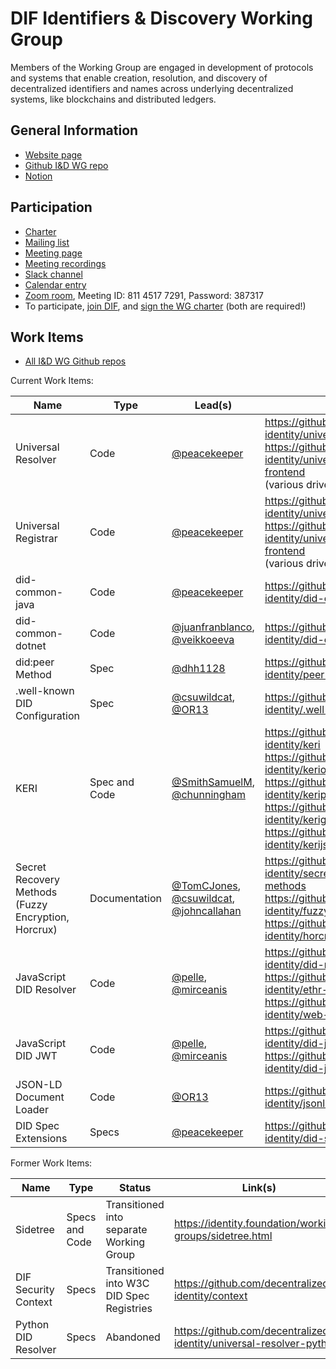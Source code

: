 # DIF Identifiers & Discovery Working Group

Members of the Working Group are engaged in development of protocols and systems that enable creation, resolution, and discovery of decentralized identifiers and names across underlying decentralized systems, like blockchains and distributed ledgers.

## General Information

- [Website page](https://identity.foundation/working-groups/identifiers-discovery.html)
- [Github I&D WG repo](https://github.com/decentralized-identity/identifiers-discovery/)
- [Notion](https://www.notion.so/dif/Identifiers-Discovery-Working-Group-aea2c07cc10d4f45b729b633691e364e)

## Participation

- [Charter](https://github.com/decentralized-identity/org/blob/master/Org%20documents/WG%20documents/DIF_ID_WG_charter_v1.pdf)
- [Mailing list](https://lists.identity.foundation/g/id-wg)
- [Meeting page](https://github.com/decentralized-identity/identifiers-discovery/blob/main/agenda.md)
- [Meeting recordings](https://docs.google.com/spreadsheets/d/1wgccmMvIImx30qVE9GhRKWWv3vmL2ZyUauuKx3IfRmA/edit#gid=111226877)
- [Slack channel](https://difdn.slack.com/messages/C4WED8JSH)
- [Calendar entry](https://calendar.google.com/event?action=TEMPLATE&tmeid=OWtzNWZuanA4bWRnYmF0ZnVxaDR0MnQ2cGVfMjAyMDA5MjFUMTgwMDAwWiBkZWNlbnRyYWxpemVkLmlkZW50aXR5QG0&tmsrc=decentralized.identity%40gmail.com&scp=ALL)
- [Zoom room](https://us02web.zoom.us/j/81145177291?pwd=NElWUEYycm4xdjAvcXhGS0V4aHNNdz09), Meeting ID: 811 4517 7291, Password: 387317
- To participate, [join DIF](https://identity.foundation/join), and [sign the WG charter](https://bit.ly/DIF-WG-select1) (both are required!)

## Work Items

- [All I&D WG Github repos](https://github.com/decentralized-identity?q=wg-id&type=&language=)

Current Work Items:

| Name | Type | Lead(s) | Link(s) |
| ----------- | -------------- | ---------------- | ----------------------- |
| Universal Resolver | Code | [@peacekeeper](https://github.com/peacekeeper) | https://github.com/decentralized-identity/universal-resolver<br> https://github.com/decentralized-identity/universal-resolver-frontend<br> (various drivers) |
| Universal Registrar | Code | [@peacekeeper](https://github.com/peacekeeper) | https://github.com/decentralized-identity/universal-registrar<br> https://github.com/decentralized-identity/universal-registrar-frontend<br> (various drivers) |
| did-common-java | Code | [@peacekeeper](https://github.com/peacekeeper) | https://github.com/decentralized-identity/did-common-java |
| did-common-dotnet | Code | [@juanfranblanco](https://github.com/juanfranblanco), [@veikkoeeva](https://github.com/veikkoeeva) | https://github.com/decentralized-identity/did-common-dotnet |
| did:peer Method | Spec | [@dhh1128](https://github.com/dhh1128) | https://github.com/decentralized-identity/peer-did-method-spec |
| .well-known DID Configuration | Spec | [@csuwildcat](https://github.com/csuwildcat), [@OR13](https://github.com/OR13) | https://github.com/decentralized-identity/.well-known |
| KERI | Spec and Code | [@SmithSamuelM](https://github.com/SmithSamuelM), [@chunningham](https://github.com/chunningham) | https://github.com/decentralized-identity/keri<br> https://github.com/decentralized-identity/keriox<br> https://github.com/decentralized-identity/keripy<br> https://github.com/decentralized-identity/kerigo<br> https://github.com/decentralized-identity/kerijs |
| Secret Recovery Methods (Fuzzy Encryption, Horcrux) | Documentation | [@TomCJones](https://github.com/TomCJones), [@csuwildcat](https://github.com/csuwildcat), [@johncallahan](https://github.com/johncallahan) | https://github.com/decentralized-identity/secret-recovery-methods<br> https://github.com/decentralized-identity/fuzzy-encryption<br> https://github.com/decentralized-identity/horcrux |
| JavaScript DID Resolver | Code | [@pelle](https://github.com/pelle), [@mirceanis](https://github.com/mirceanis) | https://github.com/decentralized-identity/did-resolver<br> https://github.com/decentralized-identity/ethr-did-resolver<br> https://github.com/decentralized-identity/web-did-resolver |
| JavaScript DID JWT | Code | [@pelle](https://github.com/pelle), [@mirceanis](https://github.com/mirceanis) | https://github.com/decentralized-identity/did-jwt<br> https://github.com/decentralized-identity/did-jwt-vc |
| JSON-LD Document Loader | Code | [@OR13](https://github.com/OR13) | https://github.com/decentralized-identity/jsonld-document-loader |
| DID Spec Extensions | Specs | [@peacekeeper](https://github.com/peacekeeper) | https://github.com/decentralized-identity/did-spec-extensions |

Former Work Items:

| Name | Type | Status | Link(s) |
| ----------- | -------------- | ---------------- | ----------------------- |
| Sidetree | Specs and Code | Transitioned into separate Working Group | https://identity.foundation/working-groups/sidetree.html |
| DIF Security Context | Specs | Transitioned into W3C DID Spec Registries | https://github.com/decentralized-identity/context |
| Python DID Resolver | Specs | Abandoned | https://github.com/decentralized-identity/universal-resolver-python |
